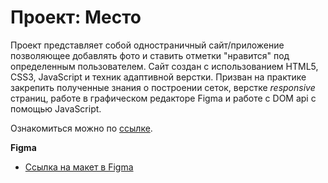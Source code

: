 # Проект: Место

Проект представляет собой одностраничный сайт/приложение позволяющее добавлять фото и ставить отметки "нравится" под определенным пользователем. Сайт создан с использованием HTML5, CSS3, JavaScript и техник адаптивной верстки.
Призван на практике закрепить полученные знания о построении сеток, верстке *responsive* страниц, работе в графическом редакторе Figma и работе с DOM api с помощью JavaScript.

Ознакомиться можно по [ссылке](https://redakt0r.github.io/mesto/).

**Figma**

* [Ссылка на макет в Figma](https://www.figma.com/file/2cn9N9jSkmxD84oJik7xL7/JavaScript.-Sprint-4?node-id=0%3A1)

